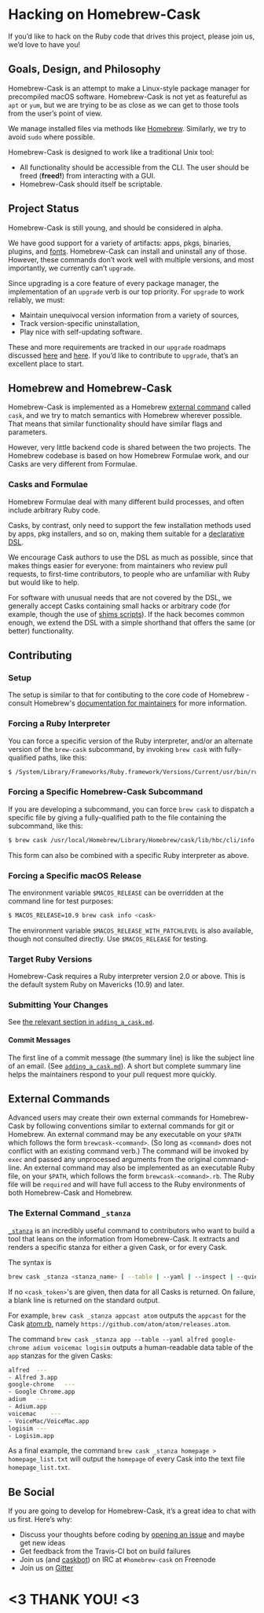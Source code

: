 # Hacking on Homebrew-Cask

If you’d like to hack on the Ruby code that drives this project, please join us, we’d love to have you!

## Goals, Design, and Philosophy

Homebrew-Cask is an attempt to make a Linux-style package manager for precompiled macOS software. Homebrew-Cask is not yet as featureful as `apt` or `yum`, but we are trying to be as close as we can get to those tools from the user’s point of view.

We manage installed files via methods like [Homebrew](http://brew.sh/). Similarly, we try to avoid `sudo` where possible.

Homebrew-Cask is designed to work like a traditional Unix tool:

* All functionality should be accessible from the CLI. The user should be freed (**freed!**) from interacting with a GUI.
* Homebrew-Cask should itself be scriptable.

## Project Status

Homebrew-Cask is still young, and should be considered in alpha.

We have good support for a variety of artifacts: apps, pkgs, binaries, plugins, and [fonts](https://github.com/caskroom/homebrew-fonts/). Homebrew-Cask can install and uninstall any of those. However, these commands don’t work well with multiple versions, and most importantly, we currently can’t `upgrade`.

Since upgrading is a core feature of every package manager, the implementation of an `upgrade` verb is our top priority. For `upgrade` to work reliably, we must:

* Maintain unequivocal version information from a variety of sources,
* Track version-specific uninstallation,
* Play nice with self-updating software.

These and more requirements are tracked in our `upgrade` roadmaps discussed [here](https://github.com/caskroom/homebrew-cask/issues/4678) and [here](https://github.com/caskroom/homebrew-cask/issues/29301). If you’d like to contribute to `upgrade`, that’s an excellent place to start.

## Homebrew and Homebrew-Cask

Homebrew-Cask is implemented as a Homebrew [external command](http://docs.brew.sh/External-Commands.html) called `cask`, and we try to match semantics with Homebrew wherever possible. That means that similar functionality should have similar flags and parameters.

However, very little backend code is shared between the two projects. The Homebrew codebase is based on how Homebrew Formulae work, and our Casks are very different from Formulae.

### Casks and Formulae

Homebrew Formulae deal with many different build processes, and often include arbitrary Ruby code.

Casks, by contrast, only need to support the few installation methods used by apps, pkg installers, and so on, making them suitable for a [declarative DSL](../cask_language_reference/).

We encourage Cask authors to use the DSL as much as possible, since that makes things easier for everyone: from maintainers who review pull requests, to first-time contributors, to people who are unfamiliar with Ruby but would like to help.

For software with unusual needs that are not covered by the DSL, we generally accept Casks containing small hacks or arbitrary code (for example, though the use of [shims scripts](https://github.com/caskroom/homebrew-cask/issues/18809)). If the hack becomes common enough, we extend the DSL with a simple shorthand that offers the same (or better) functionality.

## Contributing

### Setup

The setup is similar to that for contibuting to the core code of Homebrew - consult Homebrew's [documentation for maintainers]( https://github.com/Homebrew/brew/tree/master/docs#maintainers) for more information.

### Forcing a Ruby Interpreter

You can force a specific version of the Ruby interpreter, and/or an alternate version of the `brew-cask` subcommand, by invoking `brew cask` with fully-qualified paths, like this:

```bash
$ /System/Library/Frameworks/Ruby.framework/Versions/Current/usr/bin/ruby /usr/local/Homebrew/Library/Homebrew/cask/cmd/brew-cask.rb help
```

### Forcing a Specific Homebrew-Cask Subcommand

If you are developing a subcommand, you can force `brew cask` to dispatch a specific file by giving a fully-qualified path to the file containing the subcommand, like this:

```bash
$ brew cask /usr/local/Homebrew/Library/Homebrew/cask/lib/hbc/cli/info.rb google-chrome
```

This form can also be combined with a specific Ruby interpreter as above.

### Forcing a Specific macOS Release

The environment variable `$MACOS_RELEASE` can be overridden at the command line for test purposes:

```bash
$ MACOS_RELEASE=10.9 brew cask info <cask>
```

The environment variable `$MACOS_RELEASE_WITH_PATCHLEVEL` is also available, though not consulted directly. Use `$MACOS_RELEASE` for testing.

### Target Ruby Versions

Homebrew-Cask requires a Ruby interpreter version 2.0 or above. This is the default system Ruby on Mavericks (10.9) and later.

### Submitting Your Changes

See [the relevant section in `adding_a_cask.md`](adding_a_cask.md#submitting-your-changes).

#### Commit Messages

The first line of a commit message (the summary line) is like the subject line of an email. (See [`adding_a_cask.md`](adding_a_cask.md#commit-messages)). A short but complete summary line helps the maintainers respond to your pull request more quickly.

## External Commands

Advanced users may create their own external commands for Homebrew-Cask by following conventions similar to external commands for git or Homebrew. An external command may be any executable on your `$PATH` which follows the form `brewcask-<command>`. (So long as `<command>` does not conflict with an existing command verb.) The command will be invoked by `exec` and passed any unprocessed arguments from the original command-line. An external command may also be implemented as an executable Ruby file, on your `$PATH`, which follows the form `brewcask-<command>.rb`. The Ruby file will be `required` and will have full access to the Ruby environments of both Homebrew-Cask and Homebrew.

### The External Command `_stanza`

[`_stanza`](https://github.com/Homebrew/brew/blob/master/Library/Homebrew/cask/lib/hbc/cli/internal_stanza.rb) is an incredibly useful command to contributors who want to build a tool that leans on the information from Homebrew-Cask. It extracts and renders a specific stanza for either a given Cask, or for every Cask.

The syntax is

```bash
brew cask _stanza <stanza_name> [ --table | --yaml | --inspect | --quiet ] [ <cask_token> ... ]
```

If no `<cask_token>`'s are given, then data for all Casks is returned. On failure, a blank line is returned on the standard output.

For example, `brew cask _stanza appcast atom` outputs the `appcast` for the Cask [atom.rb](https://github.com/caskroom/homebrew-cask/blob/43ad9d8ddbad71fbeee42710d567861f080fedf8/Casks/atom.rb#L7), namely `https://github.com/atom/atom/releases.atom`.

The command `brew cask _stanza app --table --yaml alfred google-chrome adium voicemac logisim` outputs a human-readable data table of the `app` stanzas for the given Casks:

```bash
alfred	---
- Alfred 3.app
google-chrome	---
- Google Chrome.app
adium	---
- Adium.app
voicemac	---
- VoiceMac/VoiceMac.app
logisim	---
- Logisim.app
```

As a final example, the command `brew cask _stanza homepage > homepage_list.txt` will output the `homepage` of every Cask into the text file `homepage_list.txt`.

## Be Social

If you are going to develop for Homebrew-Cask, it’s a great idea to chat with us first. Here’s why:

* Discuss your thoughts before coding by [opening an issue](https://github.com/caskroom/homebrew-cask/issues/new) and maybe get new ideas
* Get feedback from the Travis-CI bot on build failures
* Join us (and [caskbot](https://github.com/passcod/caskbot)) on IRC at `#homebrew-cask` on Freenode
* Join us on [Gitter](https://gitter.im/caskroom/homebrew-cask)

# <3 THANK YOU! <3

